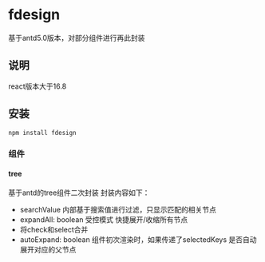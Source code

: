 # fdesign

基于antd5.0版本，对部分组件进行再此封装

## 说明

react版本大于16.8

## 安装

```
npm install fdesign
```


### 组件

#### tree

基于antd的tree组件二次封装
封装内容如下：
  - searchValue 内部基于搜索值进行过滤，只显示匹配的相关节点
  - expandAll: boolean 受控模式 快捷展开/收缩所有节点
  - 将check和select合并
  - autoExpand: boolean 组件初次渲染时，如果传递了selectedKeys 是否自动展开对应的父节点